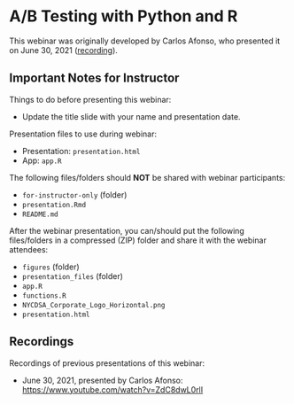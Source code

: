 # A/B Testing with Python and R

This webinar was originally developed by Carlos Afonso, who presented it on June 30, 2021 ([recording](https://www.youtube.com/watch?v=ZdC8dwL0rlI)).

## Important Notes for Instructor

Things to do before presenting this webinar:

* Update the title slide with your name and presentation date.

Presentation files to use during webinar:

* Presentation: `presentation.html`
* App: `app.R`

The following files/folders should **NOT** be shared with webinar participants:

* `for-instructor-only` (folder)
* `presentation.Rmd`
* `README.md`

After the webinar presentation, you can/should put the following files/folders in a compressed (ZIP) folder and share it with the webinar attendees:

* `figures` (folder)
* `presentation_files` (folder)
* `app.R`
* `functions.R`
* `NYCDSA_Corporate_Logo_Horizontal.png`
* `presentation.html`

## Recordings

Recordings of previous presentations of this webinar:

* June 30, 2021, presented by Carlos Afonso: https://www.youtube.com/watch?v=ZdC8dwL0rlI
